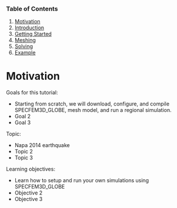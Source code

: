 
### Table of Contents
1. [Motivation](/index.md)
2. [Introduction](/intro_specfem.md)
3. [Getting Started](/getting_started.md)
4. [Meshing](/mesh.md)
5. [Solving](/solve.md)
6. [Example](/example.md)


# Motivation

Goals for this tutorial:
* Starting from scratch, we will download, configure, and compile
  SPECFEM3D_GLOBE, mesh model, and run a regional simulation.
* Goal 2
* Goal 3

Topic:
* Napa 2014 earthquake
* Topic 2
* Topic 3

Learning objectives:
* Learn how to setup and run your own simulations using SPECFEM3D_GLOBE
* Objective 2
* Objective 3
